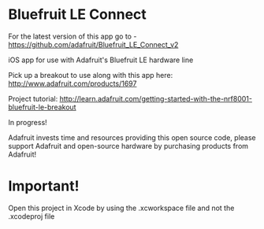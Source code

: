 Bluefruit LE Connect
=================

For the latest version of this app go to - https://github.com/adafruit/Bluefruit_LE_Connect_v2

iOS app for use with Adafruit's Bluefruit LE hardware line

Pick up a breakout to use along with this app here: http://www.adafruit.com/products/1697

Project tutorial: http://learn.adafruit.com/getting-started-with-the-nrf8001-bluefruit-le-breakout

In progress!

Adafruit invests time and resources providing this open source code, please support Adafruit and open-source hardware by purchasing products from Adafruit!


Important!
=================
Open this project in Xcode by using the .xcworkspace file and not the .xcodeproj file
